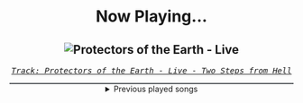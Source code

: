 <div align="center"> 
<h1>Now Playing...</h1>

![Protectors of the Earth - Live](https://i.scdn.co/image/ab67616d00001e02fc86412def28b7e2a57b1596)
--
_<samp><a href="https://open.spotify.com/track/4OMXZwWVUutDJddhnHaVaF">Track: Protectors of the Earth - Live - Two Steps from Hell</a></samp>_

<div style="border: 1px #4B5054 solid"></div>
<details>
  <summary>
    Previous played songs
  </summary>
  <table>
    <thead>
      <tr>
        <th>
          Artist
        </th>
        <th>
          Song
        </th>
        <th>
          Link
        </th>
      </tr>
    </thead>
    <tbody>
      <tr><td>Two Steps from Hell</td><td>Protectors of the Earth - Live</td><td><a href="https://open.spotify.com/track/4OMXZwWVUutDJddhnHaVaF">https://open.spotify.com/track/4OMXZwWVUutDJddhnHaVaF</a></td></tr><tr><td>Wednesday Addams</td><td>Paint It Black</td><td><a href="https://open.spotify.com/track/1OuCn2F9BmyTAdM0Jylo9X">https://open.spotify.com/track/1OuCn2F9BmyTAdM0Jylo9X</a></td></tr><tr><td>Wednesday Addams</td><td>Paint It Black</td><td><a href="https://open.spotify.com/track/1OuCn2F9BmyTAdM0Jylo9X">https://open.spotify.com/track/1OuCn2F9BmyTAdM0Jylo9X</a></td></tr><tr><td>Wednesday Addams</td><td>Paint It Black</td><td><a href="https://open.spotify.com/track/1OuCn2F9BmyTAdM0Jylo9X">https://open.spotify.com/track/1OuCn2F9BmyTAdM0Jylo9X</a></td></tr><tr><td>Wednesday Addams</td><td>Paint It Black</td><td><a href="https://open.spotify.com/track/1OuCn2F9BmyTAdM0Jylo9X">https://open.spotify.com/track/1OuCn2F9BmyTAdM0Jylo9X</a></td></tr><tr><td>Wednesday Addams</td><td>Paint It Black</td><td><a href="https://open.spotify.com/track/1OuCn2F9BmyTAdM0Jylo9X">https://open.spotify.com/track/1OuCn2F9BmyTAdM0Jylo9X</a></td></tr><tr><td>Wednesday Addams</td><td>Paint It Black</td><td><a href="https://open.spotify.com/track/1OuCn2F9BmyTAdM0Jylo9X">https://open.spotify.com/track/1OuCn2F9BmyTAdM0Jylo9X</a></td></tr><tr><td>Wednesday Addams</td><td>Paint It Black</td><td><a href="https://open.spotify.com/track/1OuCn2F9BmyTAdM0Jylo9X">https://open.spotify.com/track/1OuCn2F9BmyTAdM0Jylo9X</a></td></tr><tr><td>Wednesday Addams</td><td>Paint It Black</td><td><a href="https://open.spotify.com/track/1OuCn2F9BmyTAdM0Jylo9X">https://open.spotify.com/track/1OuCn2F9BmyTAdM0Jylo9X</a></td></tr><tr><td>Wednesday Addams</td><td>Paint It Black</td><td><a href="https://open.spotify.com/track/1OuCn2F9BmyTAdM0Jylo9X">https://open.spotify.com/track/1OuCn2F9BmyTAdM0Jylo9X</a></td></tr><tr><td>Wednesday Addams</td><td>Paint It Black</td><td><a href="https://open.spotify.com/track/1OuCn2F9BmyTAdM0Jylo9X">https://open.spotify.com/track/1OuCn2F9BmyTAdM0Jylo9X</a></td></tr><tr><td>Wednesday Addams</td><td>Paint It Black</td><td><a href="https://open.spotify.com/track/1OuCn2F9BmyTAdM0Jylo9X">https://open.spotify.com/track/1OuCn2F9BmyTAdM0Jylo9X</a></td></tr><tr><td>Wednesday Addams</td><td>Paint It Black</td><td><a href="https://open.spotify.com/track/1OuCn2F9BmyTAdM0Jylo9X">https://open.spotify.com/track/1OuCn2F9BmyTAdM0Jylo9X</a></td></tr><tr><td>Wednesday Addams</td><td>Paint It Black</td><td><a href="https://open.spotify.com/track/1OuCn2F9BmyTAdM0Jylo9X">https://open.spotify.com/track/1OuCn2F9BmyTAdM0Jylo9X</a></td></tr><tr><td>Wednesday Addams</td><td>Paint It Black</td><td><a href="https://open.spotify.com/track/1OuCn2F9BmyTAdM0Jylo9X">https://open.spotify.com/track/1OuCn2F9BmyTAdM0Jylo9X</a></td></tr><tr><td>Wednesday Addams</td><td>Paint It Black</td><td><a href="https://open.spotify.com/track/1OuCn2F9BmyTAdM0Jylo9X">https://open.spotify.com/track/1OuCn2F9BmyTAdM0Jylo9X</a></td></tr><tr><td>Wednesday Addams</td><td>Paint It Black</td><td><a href="https://open.spotify.com/track/1OuCn2F9BmyTAdM0Jylo9X">https://open.spotify.com/track/1OuCn2F9BmyTAdM0Jylo9X</a></td></tr><tr><td>Wednesday Addams</td><td>Paint It Black</td><td><a href="https://open.spotify.com/track/1OuCn2F9BmyTAdM0Jylo9X">https://open.spotify.com/track/1OuCn2F9BmyTAdM0Jylo9X</a></td></tr><tr><td>Wednesday Addams</td><td>Paint It Black</td><td><a href="https://open.spotify.com/track/1OuCn2F9BmyTAdM0Jylo9X">https://open.spotify.com/track/1OuCn2F9BmyTAdM0Jylo9X</a></td></tr><tr><td>Wednesday Addams</td><td>Paint It Black</td><td><a href="https://open.spotify.com/track/1OuCn2F9BmyTAdM0Jylo9X">https://open.spotify.com/track/1OuCn2F9BmyTAdM0Jylo9X</a></td></tr>
    </tbody>
  </table>
</details>

</div>
